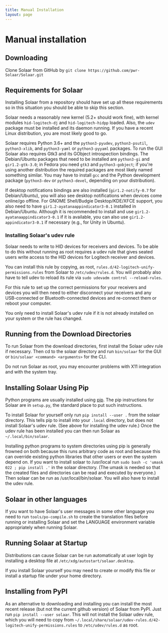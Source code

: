 ```yaml
---
title: Manual Installation
layout: page
---
```


# Manual installation

## Downloading

Clone Solaar from GitHub by `git clone https://github.com/pwr-Solaar/Solaar.git`

## Requirements for Solaar

Installing Solaar from a repository should have set up all these requirements
so in this situation you should be able to skip this section.

Solaar needs a reasonably new kernel (5.2+ should work fine),
with kernel modules `hid-logitech-dj`
and `hid-logitech-hidpp` loaded. Also, the `udev` package must be installed
and its daemon running. If you have a recent Linux distribution, you are
most likely good to go.

Solaar requires Python 3.6+ and the
`python3-pyudev`,
`python3-psutil`, `python3-xlib`, and `python3-yaml` or `python3-pyyaml` packages.
To run the GUI Solaar also requires Gtk3 and its GObject introspection bindings.
The Debian/Ubuntu packages that need to be installed are
`python3-gi` and `gir1.2-gtk-3.0`;
in Fedora you need `gtk3` and `python3-gobject`;
if you're using another
distribution the required packages are most likely named something similar.
You may have to install `gcc` and the Python development package (`python3-dev` or `python3-devel`,
depending on your distribution).

If desktop notifications bindings are also installed
(`gir1.2-notify-0.7` for Debian/Ubuntu),
you will also see desktop notifications when devices come online/go offline.
For GNOME Shell/Budgie Desktop/KDE/XFCE support, you also need to have
`gir1.2-ayatanaappindicator3-0.1` installed in Debian/Ubuntu. Although it is
recommended to install and use `gir1.2-ayatanaappindicator3-0.1` if it is
available, you can also use `gir1.2-appindicator3-0.1` if necessary (e.g.,
for Unity in Ubuntu).

### Installing Solaar's udev rule

Solaar needs to write to HID devices for receivers and devices.
To be able to do this without running as root requires a udev rule
that gives seated users write access to the HID devices for Logitech receiver and devices.

You can install this rule by copying, as root,
`rules.d/42-logitech-unify-permissions.rules` from Solaar to
`/etc/udev/rules.d`.
You will probably also have to tell udev to reload its rule via
`sudo udevadm control --reload-rules`.

For this rule to set up the correct permissions for your receivers and devices
you will then need to either disconnect your receivers and
any USB-connected or Bluetooth-connected devices and
re-connect them or reboot your computer.

You only need to install Solaar's udev rule if it is not already installed
on your system or the rule has changed.

## Running from the Download Directories

To run Solaar from the download directories, first install the Solaar udev rule if necessary.
Then cd to the solaar directory and run `bin/solaar` for the GUI
or `bin/solaar <command> <arguments>` for the CLI.

Do not run Solaar as root, you may encounter problems with X11 integration and with the system tray.

## Installing Solaar Using Pip

Python programs are usually installed using [pip][pip].
The pip instructions for Solaar are in `setup.py`, the standard place to put such instructions.

To install Solaar for yourself only run `pip install --user .` from the solaar directory.
This tells pip to install into your `.local` directory, but does not install Solaar's udev rule.
(See above for installing the udev rule.)
Once the udev rule has been installed you can then run Solaar as `~/.local/bin/solaar`.

Installing python programs to system directories using pip is generally frowned on both
because this runs arbitrary code as root and because this can override existing python libraries
that other users or even the system depend on. If you want to install solaar to /usr/local run
`sudo bash -c 'umask 022 ; pip install .'` in the solaar directory.
(The umask is needed so that the created files and directories can be read and executed by everyone.)
Then solaar can be run as /usr/local/bin/solaar.
You will also have to install the udev rule.

[pip]: https://en.wikipedia.org/wiki/Pip_(package_manager)

## Solaar in other languages

If you want to have Solaar's user messages in some other language you need to run
`tools/po-compile.sh` to create the translation files before running or installing Solaar
and set the LANGUAGE environment variable appropriately when running Solaar.

## Running Solaar at Startup

Distributions can cause Solaar can be run automatically at user login by installing a desktop file at
`/etc/xdg/autostart/solaar.desktop`.

If you install Solaar yourself you may need to create or modify this file or install a startup file under your home directory.

## Installing from PyPI

As an alternative to downloading and installing you can install the most recent release
(but not the current github version) of Solaar from PyPI.
Just run `pip install --user solaar`.
This will not install the Solaar udev rule, which you will need to copy from
`~/.local/share/solaar/udev-rules.d/42-logitech-unify-permissions.rules`
to `/etc/udev/rules.d` as root.
